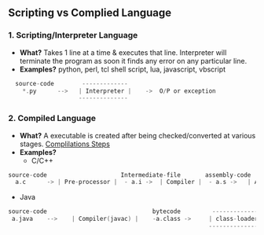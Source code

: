 ## Scripting vs Complied Language
### 1. Scripting/Interpreter Language
- **What?** Takes 1 line at a time & executes that line.  Interpreter will terminate the program as soon it finds any error on any particular line.
- **Examples?** python, perl, tcl shell script, lua, javascript, vbscript
```c
  source-code        -------------
    *.py      -->   | Interpreter |    ->  O/P or exception
                    --------------
```

### 2. Compiled Language
- **What?** A executable is created after being checked/converted at various stages. [Complilations Steps]()
- **Examples?**
  - C/C++
```c
source-code                     Intermediate-file       assembly-code            001010101
  a.c      -> | Pre-processor |  - a.i ->  | Compiler |  - a.s ->   | Assembler | - a.o ->   | Linker (ld) | -> a.out -> | Loader |  -> |RAM|
```
  - Java
```c
source-code                              bytecode         ---------------- JVM(resides on RAM)--------------------            
 a.java    -->    | Compiler(javac) |    -a.class ->     | class-loader   bytecode-verifier    Execution-Engine  | 
                                                         ---------------------------------------------------------
```
